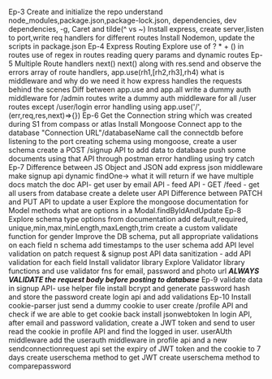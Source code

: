 Ep-3
  Create and initialize the repo
  understand node_modules,package.json,package-lock.json, dependencies, dev dependencies, -g, Caret and tilde(^ vs ~)
  Install express, create server,listen to port,write req handlers for different routes
  Install Nodemon, update the scripts in package.json
Ep-4
  Express Routing
  Explore use of ? * + () in routes
  use of regex in routes
  reading query params and dynamic routes 
Ep-5
  Multiple Route handlers
  next()
  next() along with res.send and observe the errors 
  array of route handlers, app.use(rh1,[rh2,rh3],rh4)
  what is middleware and why do we need it
  how express handles the requests behind the scenes
  Diff between app.use and app.all
  write a dummy auth middleware for /admin routes
  write a dummy auth middleware for all /user routes except /user/login
  error handling using app.use('/',(err,req,res,next)=>{})
Ep-6
  Get the Connection string which was created during S1 from compass or atlas
  Install Mongoose 
  Connect app to the database "Connection URL"/databaseName
  call the connectdb before listening to the port
  creating schema using mongoose, create a user schema 
  create a POST /signup API to add data to database
  push some documents using that API through postman
  error handling using try catch
Ep-7
  Difference between JS Object and JSON
  add express json middleware
  make signup api dynamic
  findOne-> what it will return if we have multiple docs match the doc
  API- get user by email
  API - feed API - GET /feed - get all users from database
  create a delete user API
  Difference between PATCH and PUT
  API to update a user
  Explore the mongoose documentation for Model methods
  what are options in a Modal.findByIdAndUpdate
Ep-8
  Explore schema type options from documentation
  add default,required, unique,min,max,minLength,maxLength,trim
  create a custom validate function for gender
  Improve the DB schema, put all appropriate validations on each field n schema
  add timestamps to the user schema
  add API level validation on patch request & signup post API
  data sanitization - add API validation for each field
  Install validator library
  Explore Validator library functions and use validator fns for email, password and photo url 
  ***ALWAYS VALIDATE the request body before posting to database***
Ep-9
  validate data in signup API- use helper file
  install bcrypt and generate password hash and store the password
  create login api and add validations
Ep-10
  Install cookie-parser
  just send a dummy cookie to user
  create /profile API and check if we are able to get cookie back
  install jsonwebtoken
  In login API, after email and password validation, create a JWT token and send to user
  read the cookie in profile API and find the logged in user.
  userAUth middleware
  add the userauth middleware in profile api and a new sendconnectionrequest api
  set the expiry of JWT token and the cookie to 7 days
  create userschema method to get JWT
  create userschema method to comparepassword